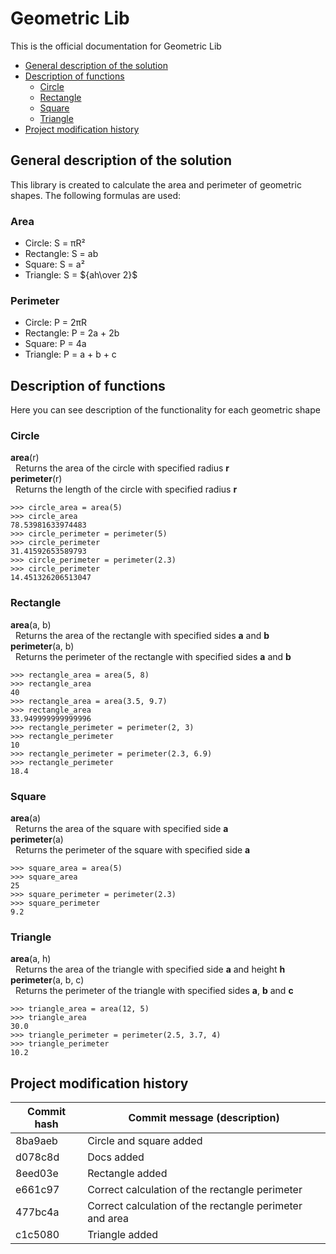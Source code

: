 # Geometric Lib

<p>This is the official documentation for Geometric Lib</p>

* [General description of the solution](#general_description) 
* [Description of functions](#functions_description)
    * [Circle](#circle_description)
    * [Rectangle](#rectangle_description)
    * [Square](#square_description)
    * [Triangle](#triangle_description)
* [Project modification history](#modification)

## <a id="general_description">General description of the solution</a>
<p>This library is created to calculate the area and perimeter of geometric shapes. The following formulas are used:</p>

### Area
- Circle: S = πR²
- Rectangle: S = ab
- Square: S = a²
- Triangle: S = ${ah\over 2}$

### Perimeter
- Circle: P = 2πR
- Rectangle: P = 2a + 2b
- Square: P = 4a
- Triangle: P = a + b + c

## <a id="functions_description">Description of functions</a>
<p>Here you can see description of the functionality for each geometric shape</p>

### <a id="circle_description">Circle</a>
**area**(r)  
&nbsp; Returns the area of the circle with specified radius **r**  
**perimeter**(r)  
&nbsp; Returns the length of the circle with specified radius **r**

    >>> circle_area = area(5)
    >>> circle_area
    78.53981633974483
    >>> circle_perimeter = perimeter(5)
    >>> circle_perimeter
    31.41592653589793
    >>> circle_perimeter = perimeter(2.3)
    >>> circle_perimeter
    14.451326206513047

### <a id="rectangle_description">Rectangle</a>
**area**(a, b)  
&nbsp; Returns the area of the rectangle with specified sides **a**  and **b**  
**perimeter**(a, b)  
&nbsp; Returns the perimeter of the rectangle with specified sides **a** and **b**

    >>> rectangle_area = area(5, 8)
    >>> rectangle_area
    40
    >>> rectangle_area = area(3.5, 9.7)
    >>> rectangle_area
    33.949999999999996
    >>> rectangle_perimeter = perimeter(2, 3)
    >>> rectangle_perimeter
    10
    >>> rectangle_perimeter = perimeter(2.3, 6.9)
    >>> rectangle_perimeter
    18.4

### <a id="square_description">Square</a>
**area**(a)  
&nbsp; Returns the area of the square with specified side **a**   
**perimeter**(a)  
&nbsp; Returns the perimeter of the square with specified side **a**

    >>> square_area = area(5)
    >>> square_area
    25
    >>> square_perimeter = perimeter(2.3)
    >>> square_perimeter
    9.2

### <a id="triangle_description">Triangle</a>
**area**(a, h)  
&nbsp; Returns the area of the triangle with specified side **a** and height **h**  
**perimeter**(a, b, c)  
&nbsp; Returns the perimeter of the triangle with specified sides **a**, **b** and **c**

    >>> triangle_area = area(12, 5)
    >>> triangle_area
    30.0
    >>> triangle_perimeter = perimeter(2.5, 3.7, 4)
    >>> triangle_perimeter
    10.2

## <a id="modification">Project modification history</a>
| Commit hash    | Commit message (description)                            |
| -------------- | ------------------------------------------------------- |
| 8ba9aeb        | Circle and square added                                 |
| d078c8d        | Docs added                                              |
| 8eed03e        | Rectangle added                                         |
| e661c97        | Correct calculation of the rectangle perimeter          |
| 477bc4a        | Correct calculation of the rectangle perimeter and area |
| c1c5080        | Triangle added                                          |